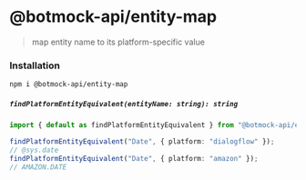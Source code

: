 # @botmock-api/entity-map 

> map entity name to its platform-specific value

### Installation

```bash
npm i @botmock-api/entity-map
```

##### `findPlatformEntityEquivalent(entityName: string): string`

```ts
import { default as findPlatformEntityEquivalent } from "@botmock-api/entity-map";

findPlatformEntityEquivalent("Date", { platform: "dialogflow" });
// @sys.date
findPlatformEntityEquivalent("Date", { platform: "amazon" });
// AMAZON.DATE
```
